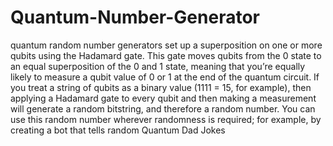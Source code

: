 # Quantum-Number-Generator
quantum random number generators set up a superposition on one or more qubits using the Hadamard gate. This gate moves qubits from the 0 state to an equal superposition of the 0 and 1 state, meaning that you’re equally likely to measure a qubit value of 0 or 1 at the end of the quantum circuit. If you treat a string of qubits as a binary value (1111 = 15, for example), then applying a Hadamard gate to every qubit and then making a measurement will generate a random bitstring, and therefore a random number. You can use this random number wherever randomness is required; for example, by creating a bot that tells random Quantum Dad Jokes

